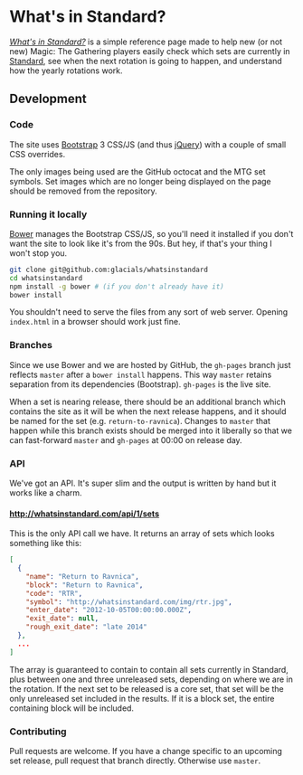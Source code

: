 # What's in Standard?

*[What's in Standard?][0]* is a simple reference page made to help new (or not new)
Magic: The Gathering players easily check which sets are currently in
[Standard][1], see when the next rotation is going to happen, and understand
how the yearly rotations work.

## Development

### Code

The site uses [Bootstrap][2] 3 CSS/JS (and thus [jQuery][3]) with a couple of
small CSS overrides.

The only images being used are the GitHub octocat and the MTG set symbols. Set
images which are no longer being displayed on the page should be removed from
the repository.

### Running it locally

[Bower][4] manages the Bootstrap CSS/JS, so you'll need it installed if you
don't want the site to look like it's from the 90s. But hey, if that's your
thing I won't stop you.

```bash
git clone git@github.com:glacials/whatsinstandard
cd whatsinstandard
npm install -g bower # (if you don't already have it)
bower install
```

You shouldn't need to serve the files from any sort of web server. Opening
`index.html` in a browser should work just fine.

### Branches

Since we use Bower and we are hosted by GitHub, the `gh-pages` branch just
reflects `master` after a `bower install` happens. This way `master` retains
separation from its dependencies (Bootstrap). `gh-pages` is the live site.

When a set is nearing release, there should be an additional branch which
contains the site as it will be when the next release happens, and it should be
named for the set (e.g. `return-to-ravnica`). Changes to `master` that happen
while this branch exists should be merged into it liberally so that we can
fast-forward `master` and `gh-pages` at 00:00 on release day.

### API

We've got an API. It's super slim and the output is written by hand but it
works like a charm.

#### http://whatsinstandard.com/api/1/sets

This is the only API call we have. It returns an array of sets which looks
something like this:

```json
[
  {
    "name": "Return to Ravnica",
    "block": "Return to Ravnica",
    "code": "RTR",
    "symbol": "http://whatsinstandard.com/img/rtr.jpg",
    "enter_date": "2012-10-05T00:00:00.000Z",
    "exit_date": null,
    "rough_exit_date": "late 2014"
  },
  ...
]
```

The array is guaranteed to contain to contain all sets currently in Standard,
plus between one and three unreleased sets, depending on where we are in the
rotation. If the next set to be released is a core set, that set will be the
only unreleased set included in the results. If it is a block set, the entire
containing block will be included.

### Contributing

Pull requests are welcome. If you have a change specific to an upcoming set
release, pull request that branch directly. Otherwise use `master`.

[0]: http://whatsinstandard.com/
[1]: http://www.wizards.com/magic/magazine/article.aspx?x=judge/resources/sfrstandard
[2]: https://github.com/twbs/bootstrap
[3]: https://github.com/jquery/jquery
[4]: https://github.com/bower/bower
